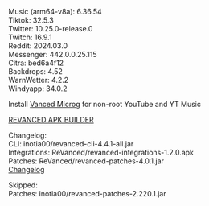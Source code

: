 Music (arm64-v8a): 6.36.54  
Tiktok: 32.5.3  
Twitter: 10.25.0-release.0  
Twitch: 16.9.1  
Reddit: 2024.03.0  
Messenger: 442.0.0.25.115  
Citra: bed6a4f12  
Backdrops: 4.52  
WarnWetter: 4.2.2  
Windyapp: 34.0.2  

Install [Vanced Microg](https://github.com/TeamVanced/VancedMicroG/releases) for non-root YouTube and YT Music  

[REVANCED APK BUILDER](https://github.com/alsyundawy/revanced-apk-builder/)  

Changelog:  
CLI: inotia00/revanced-cli-4.4.1-all.jar  
Integrations: ReVanced/revanced-integrations-1.2.0.apk  
Patches: ReVanced/revanced-patches-4.0.1.jar  
[Changelog](https://github.com/ReVanced/revanced-patches/releases/tag/v4.0.1)  

Skipped:  
Patches: inotia00/revanced-patches-2.220.1.jar    
